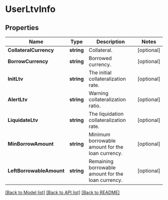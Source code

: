 # UserLtvInfo

## Properties

Name | Type | Description | Notes
------------ | ------------- | ------------- | -------------
**CollateralCurrency** | **string** | Collateral. | [optional] 
**BorrowCurrency** | **string** | Borrowed currency. | [optional] 
**InitLtv** | **string** | The initial collateralization rate. | [optional] 
**AlertLtv** | **string** | Warning collateralization ratio. | [optional] 
**LiquidateLtv** | **string** | The liquidation collateralization rate. | [optional] 
**MinBorrowAmount** | **string** | Minimum borrowable amount for the loan currency. | [optional] 
**LeftBorrowableAmount** | **string** | Remaining borrowable amount for the loan currency. | [optional] 

[[Back to Model list]](../README.md#documentation-for-models) [[Back to API list]](../README.md#documentation-for-api-endpoints) [[Back to README]](../README.md)



